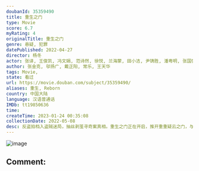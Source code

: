 ```yaml
---
doubanId: 35359490
title: 重生之门
type: Movie
score: 6.7
myRating: 4
originalTitle: 重生之门
genre: 悬疑, 犯罪
datePublished: 2022-04-27
director: 杨冬
actor: 张译, 王俊凯, 冯文娟, 范诗然, 徐悦, 兰海蒙, 田小洁, 尹铸胜, 潘粤明, 张国强, 徐洁儿, 李子峰, 车永莉, 江柏萱, 翟万臣, 张大宝, 曹克难, 刘岳, 赵秦, 赵龙豪, 刘显达, 娜仁花, 沙漩, 宋奕星, 郜峰, 邓凯, 高亮, 王蔷
author: 张金克, 邬扬广, 戴正阳, 常乐, 王天华
tags: Movie, 
state: 看过
url: https://movie.douban.com/subject/35359490/
aliases: 重生, Reborn
country: 中国大陆
language: 汉语普通话
IMDb: tt19850636
time: 
createTime: 2023-01-24 00:35:08
collectionDate: 2022-05-08
desc: 反盗拍档入盗贼迷局，抽丝剥茧寻奇案真相。重生之门正在开启，推开重重疑云之门，与盗“艺”较高下；层层剖析旧案，拨云见日窥见光明。
---
```


![image](p2871986075.jpg)

Comment: 
---

